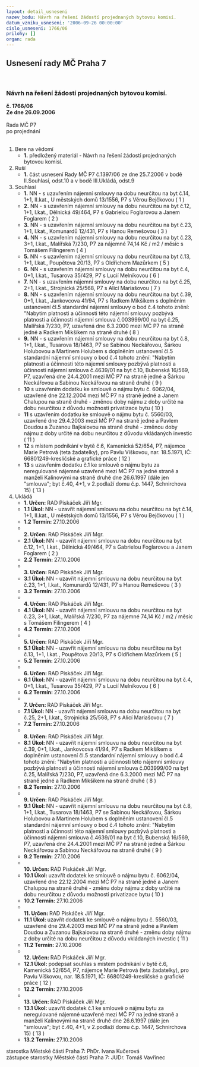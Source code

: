 ```yaml
---
layout: detail_usneseni
nazev_bodu: Návrh na řešení žádostí projednaných bytovou komisí.
datum_vzniku_usneseni: '2006-09-26 00:00:00'
cislo_usneseni: 1766/06
prilohy: []
organ: rada
---
```

<div id="ucUsn_pList" class="usn">
	<span><h2>Usnesení rady MČ Praha 7 </h2>
<br></span><div class="standBody">
<span><h3>Návrh na řešení žádostí projednaných bytovou komisí.</h3></span><div class="center">
		<strong>č. 1766/06</strong><br>
	</div>
<div class="center">
		<strong>Ze dne 26.09.2006</strong><br><br>
	</div>Rada MČ P7<br> po projednání<br><br><ol>
<li>Bere na vědomí<ul><li>
<strong>1.</strong> předložený materiál - Návrh na řešení žádostí projednaných bytovou komisí.</li></ul>
</li>
<li>Ruší<ul><li>
<strong>1.</strong> část usnesení Rady MČ P7 č.1397/06 ze dne 25.7.2006 v bodě II.Souhlasí, odst.10 a v bodě III.Ukládá, odst.9</li></ul>
</li>
<li>Souhlasí<ul>
<li>
<strong>1.</strong> NN - s uzavřením nájemní smlouvy na dobu neurčitou na byt č.14, 1+1, II.kat., U městských domů 13/1556, P7 s Věrou Bejčkovou  ( 1 )</li>
<li>
<strong>2.</strong> NN - s uzavřením nájemní smlouvy na dobu neurčitou na byt č.12, 1+1, I.kat., Dělnická 49/464, P7 s Gabrielou Foglarovou a Janem Foglarem  ( 2 )</li>
<li>
<strong>3.</strong> NN - s uzavřením nájemní smlouvy na dobu neurčitou na byt č.23, 1+1, I.kat., Komunardů 12/431, P7 s Hanou Remešovou  ( 3 )</li>
<li>
<strong>4.</strong> NN - s uzavřením nájemní smlouvy na dobu neurčitou na byt č.23, 3+1, I.kat., Malířská 7/230, P7 za nájemné 74,14 Kč / m2 / měsíc s Tomášem Filingerem ( 4 ) </li>
<li>
<strong>5.</strong> NN - s uzavřením nájemní smlouvy na dobu neurčitou na byt č.13, 1+1, I.kat., Poupětova 20/13, P7 s Oldřichem Mazůrkem  ( 5 )</li>
<li>
<strong>6.</strong> NN - s uzavřením nájemní smlouvy na dobu neurčitou na byt č.4, 0+1, I.kat., Tusarova 35/429, P7 s Lucií Melníkovou  ( 6 )</li>
<li>
<strong>7.</strong> NN - s uzavřením nájemní smlouvy na dobu neurčitou na byt č.25, 2+1, I.kat., Strojnická 25/568, P7 s Alicí Mariašovou  ( 7 )</li>
<li>
<strong>8.</strong> NN - s uzavřením nájemní smlouvy na dobu neurčitou na byt č.39, 0+1, I.kat., Jankovcova 41/94, P7 s Radkem Mikšíkem s doplněním ustanovení čl.5 standardní nájemní smlouvy o bod č.4 tohoto znění: "Nabytím platnosti a účinnosti této nájemní smlouvy pozbývá platnosti a účinnosti nájemní smlouva č.003999/00 na byt č.25, Malířská 7/230, P7, uzavřená dne 6.3.2000 mezi MČ P7 na straně jedné a Radkem Mikšíkem na straně druhé  ( 8 )</li>
<li>
<strong>9.</strong> NN - s uzavřením nájemní smlouvy na dobu neurčitou na byt č.8, 1+1, I.kat., Tusarova 18/1463, P7 se Sabinou Neckářovou, Šárkou Holubovou a Martinem Holubem s doplněním ustanovení čl.5 standardní nájemní smlouvy o bod č.4 tohoto znění: "Nabytím platnosti a účinnosti této nájemní smlouvy pozbývá platnosti a účinnosti nájemní smlouva č.4639/01 na byt č.10, Bubenská 16/569, P7, uzavřená dne 24.4.2001 mezi MČ P7 na straně jedné a Šárkou Neckářovou a Sabinou Neckářovou na straně druhé  ( 9 )</li>
<li>
<strong>10</strong> s uzavřením dodatku ke smlouvě o nájmu bytu č. 6062/04, uzavřené dne 22.12.2004 mezi MČ P7 na straně jedné a Janem Chalupou na straně druhé - změnou doby nájmu z doby určité na dobu neurčitou z důvodu možnosti privatizace bytu  ( 10 )</li>
<li>
<strong>11</strong> s uzavřením dodatku ke smlouvě o nájmu bytu č. 5560/03, uzavřené dne 29.4.2003 mezi MČ P7 na straně jedné a Pavlem Doudou a Zuzanou Bajkaiovou na straně druhé - změnou doby nájmu z doby určité na dobu neurčitou z důvodu vkládaných investic  ( 11 )</li>
<li>
<strong>12</strong> s místem podnikání v bytě č.6, Kamenická 52/654, P7, nájemce Marie Petrová (teta žadatelky), pro Pavlu Víškovou, nar. 18.5.1971, IČ: 66801249-kresličské a grafické práce  ( 12 )</li>
<li>
<strong>13</strong> s uzavřením dodatku č.1 ke smlouvě o nájmu bytu za neregulované nájemné uzavřené mezi MČ P7 na jedné straně a manželi Kalinovými na straně druhé dne 26.6.1997 (dále jen "smlouva"; byt č.40, 4+1, v 2.podlaží domu č.p. 1447, Schnirchova 15)  ( 13 )</li>
</ul>
</li>
<li>Ukládá<ul>
<li>
<strong>1. Určen: </strong>RAD Piskáček Jiří Mgr.</li>
<li>
<strong>1.1 Úkol: </strong>NN - uzavřít nájemní smlouvu na dobu neurčitou na byt č.14, 1+1, II.kat., U městských domů 13/1556, P7 s Věrou Bejčkovou  ( 1 )</li>
<li>
<strong>1.2 Termín: </strong>27.10.2006</li>
<li>
<strong><br>2. Určen: </strong>RAD Piskáček Jiří Mgr.</li>
<li>
<strong>2.1 Úkol: </strong>NN - uzavřít nájemní smlouvu na dobu neurčitou na byt č.12, 1+1, I.kat., Dělnická 49/464, P7 s Gabrielou Foglarovou a Janem Foglarem  ( 2 )</li>
<li>
<strong>2.2 Termín: </strong>27.10.2006</li>
<li>
<strong><br>3. Určen: </strong>RAD Piskáček Jiří Mgr.</li>
<li>
<strong>3.1 Úkol: </strong>NN - uzavřít nájemní smlouvu na dobu neurčitou na byt č.23, 1+1, I.kat., Komunardů 12/431, P7 s Hanou Remešovou  ( 3 )</li>
<li>
<strong>3.2 Termín: </strong>27.10.2006</li>
<li>
<strong><br>4. Určen: </strong>RAD Piskáček Jiří Mgr.</li>
<li>
<strong>4.1 Úkol: </strong>NN - uzavřít nájemní smlouvu na dobu neurčitou na byt č.23, 3+1, I.kat., Malířská 7/230, P7 za nájemné 74,14 Kč / m2 / měsíc s Tomášem Filingerem ( 4 ) </li>
<li>
<strong>4.2 Termín: </strong>27.10.2006</li>
<li>
<strong><br>5. Určen: </strong>RAD Piskáček Jiří Mgr.</li>
<li>
<strong>5.1 Úkol: </strong>NN - uzavřít nájemní smlouvu na dobu neurčitou na byt č.13, 1+1, I.kat., Poupětova 20/13, P7 s Oldřichem Mazůrkem  ( 5 )</li>
<li>
<strong>5.2 Termín: </strong>27.10.2006</li>
<li>
<strong><br>6. Určen: </strong>RAD Piskáček Jiří Mgr.</li>
<li>
<strong>6.1 Úkol: </strong>NN - uzavřít nájemní smlouvu na dobu neurčitou na byt č.4, 0+1, I.kat., Tusarova 35/429, P7 s Lucií Melníkovou  ( 6 )</li>
<li>
<strong>6.2 Termín: </strong>27.10.2006</li>
<li>
<strong><br>7. Určen: </strong>RAD Piskáček Jiří Mgr.</li>
<li>
<strong>7.1 Úkol: </strong>NN - uzavřít nájemní smlouvu na dobu neurčitou na byt č.25, 2+1, I.kat., Strojnická 25/568, P7 s Alicí Mariašovou  ( 7 )</li>
<li>
<strong>7.2 Termín: </strong>27.10.2006</li>
<li>
<strong><br>8. Určen: </strong>RAD Piskáček Jiří Mgr.</li>
<li>
<strong>8.1 Úkol: </strong>NN - uzavřít nájemní smlouvu na dobu neurčitou na byt č.39, 0+1, I.kat., Jankovcova 41/94, P7 s Radkem Mikšíkem s doplněním ustanovení čl.5 standardní nájemní smlouvy o bod č.4 tohoto znění: "Nabytím platnosti a účinnosti této nájemní smlouvy pozbývá platnosti a účinnosti nájemní smlouva č.003999/00 na byt č.25, Malířská 7/230, P7, uzavřená dne 6.3.2000 mezi MČ P7 na straně jedné a Radkem Mikšíkem na straně druhé  ( 8 )</li>
<li>
<strong>8.2 Termín: </strong>27.10.2006</li>
<li>
<strong><br>9. Určen: </strong>RAD Piskáček Jiří Mgr.</li>
<li>
<strong>9.1 Úkol: </strong>NN - uzavřít nájemní smlouvu na dobu neurčitou na byt č.8, 1+1, I.kat., Tusarova 18/1463, P7 se Sabinou Neckářovou, Šárkou Holubovou a Martinem Holubem s doplněním ustanovení čl.5 standardní nájemní smlouvy o bod č.4 tohoto znění: "Nabytím platnosti a účinnosti této nájemní smlouvy pozbývá platnosti a účinnosti nájemní smlouva č.4639/01 na byt č.10, Bubenská 16/569, P7, uzavřená dne 24.4.2001 mezi MČ P7 na straně jedné a Šárkou Neckářovou a Sabinou Neckářovou na straně druhé  ( 9 )</li>
<li>
<strong>9.2 Termín: </strong>27.10.2006</li>
<li>
<strong><br>10. Určen: </strong>RAD Piskáček Jiří Mgr.</li>
<li>
<strong>10.1 Úkol: </strong>uzavřít dodatek ke smlouvě o nájmu bytu č. 6062/04, uzavřené dne 22.12.2004 mezi MČ P7 na straně jedné a Janem Chalupou na straně druhé - změnu doby nájmu z doby určité na dobu neurčitou z důvodu možnosti privatizace bytu  ( 10 )</li>
<li>
<strong>10.2 Termín: </strong>27.10.2006</li>
<li>
<strong><br>11. Určen: </strong>RAD Piskáček Jiří Mgr.</li>
<li>
<strong>11.1 Úkol: </strong>uzavřít dodatek ke smlouvě o nájmu bytu č. 5560/03, uzavřené dne 29.4.2003 mezi MČ P7 na straně jedné a Pavlem Doudou a Zuzanou Bajkaiovou na straně druhé - změnu doby nájmu z doby určité na dobu neurčitou z důvodu vkládaných investic  ( 11 )</li>
<li>
<strong>11.2 Termín: </strong>27.10.2006</li>
<li>
<strong><br>12. Určen: </strong>RAD Piskáček Jiří Mgr.</li>
<li>
<strong>12.1 Úkol: </strong>podepsat souhlas s místem podnikání v bytě č.6, Kamenická 52/654, P7, nájemce Marie Petrová (teta žadatelky), pro Pavlu Víškovou, nar. 18.5.1971, IČ: 66801249-kresličské a grafické práce  ( 12 )</li>
<li>
<strong>12.2 Termín: </strong>27.10.2006</li>
<li>
<strong><br>13. Určen: </strong>RAD Piskáček Jiří Mgr.</li>
<li>
<strong>13.1 Úkol: </strong>uzavřít dodatek č.1 ke smlouvě o nájmu bytu za neregulované nájemné uzavřené mezi MČ P7 na jedné straně a manželi Kalinovými na straně druhé dne 26.6.1997 (dále jen "smlouva"; byt č.40, 4+1, v 2.podlaží domu č.p. 1447, Schnirchova 15)  ( 13 )</li>
<li>
<strong>13.2 Termín: </strong>27.10.2006</li>
</ul>
</li>
</ol>starostka Městské části Praha 7: PhDr. Ivana Kučerová<br>zástupce starostky Městské části Praha 7: JUDr. Tomáš Vavřinec 
</div>
</div>